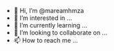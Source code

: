 - 👋 Hi, I’m @mareamhmza
- 👀 I’m interested in ...
- 🌱 I’m currently learning ...
- 💞️ I’m looking to collaborate on ...
- 📫 How to reach me ...

<!---
mareamhmza/mareamhmza is a ✨ special ✨ repository because its `README.md` (this file) appears on your GitHub profile.
You can click the Preview link to take a look at your changes.
--->
